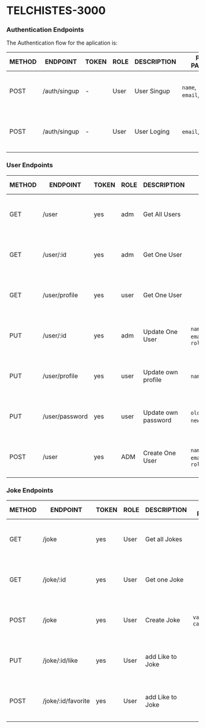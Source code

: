 # TELCHISTES-3000
### Authentication Endpoints
The Authentication flow for the aplication is:

| METHOD | ENDPOINT             | TOKEN | ROLE  | DESCRIPTION           | POST PARAMS                  | RETURNS                 |
|--------|----------------------|-------|-------|-----------------------|------------------------------|-------------------------|
| POST   | /auth/singup         | -     | User  | User Singup           | `name`, `email`,`password`,  | { menssage: `string`, result: `token`} 
| POST   | /auth/singup         | -     | User  | User Loging           | `email`, `password`          | { menssage: `string`, result: `token`} 

### User Endpoints

| METHOD | ENDPOINT             | TOKEN | ROLE  | DESCRIPTION           | POST PARAMS                         | RETURNS                 |
|--------|----------------------|-------|-------|-----------------------|-------------------------------------|-------------------------|
| GET    | /user                | yes   | adm   | Get All Users         |                                     | { menssage: `string`, result: `array`} 
| GET    | /user/:id            | yes   | adm   | Get One User          |                                     | { menssage: `string`, result: `object`} 
| GET    | /user/profile        | yes   | user  | Get One User          |                                     | { menssage: `string`, result: `object`} 
| PUT    | /user/:id            | yes   | adm   | Update One User       |`name`, `email`,`password`, `role`   | { menssage: `string`, result: `object`} 
| PUT    | /user/profile        | yes   | user  | Update own profile    |`name`, `email`,                     | { menssage: `string`, result: `object`} 
| PUT    | /user/password       | yes   | user  | Update own password   |`old password`, `new password`,      | { menssage: `string`, result: `object`} 
| POST   | /user                | yes   | ADM   | Create One User       |`name`, `email`,`password`, `role`   | { menssage: `string`, result: `object`} 

### Joke Endpoints

| METHOD | ENDPOINT             | TOKEN | ROLE  | DESCRIPTION           | POST PARAMS                  | RETURNS                 |
|--------|----------------------|-------|-------|-----------------------|------------------------------|-------------------------|
| GET    | /joke                | yes   | User  | Get all Jokes         |                              | { menssage: `string`, result: `array`} 
| GET    | /joke/:id            | yes   | User  | Get one Joke          |                              | { menssage: `string`, result: `object`} 
| POST   | /joke                | yes   | User  | Create  Joke          | `value`, `category_id`       | { menssage: `string`, result: `object`} 
| PUT    | /joke/:id/like       | yes   | User  | add Like to Joke      |                              | { menssage: `string`, result: `object`} 
| POST   | /joke/:id/favorite   | yes   | User  | add Like to Joke      |                              | { menssage: `string`, result: `object`} 
